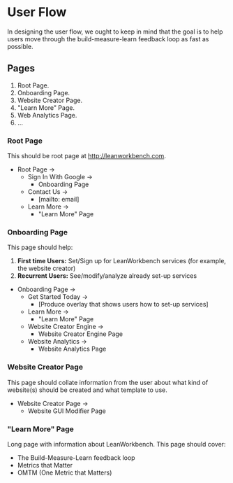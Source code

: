 User Flow
=========
In designing the user flow, we ought to keep in mind that the goal is to
help users move through the
build-measure-learn feedback loop as fast as possible.

Pages
-----
1. Root Page.
2. Onboarding Page.
3. Website Creator Page.
4. "Learn More" Page.
5. Web Analytics Page.
6. ...

### Root Page
This should be root page at http://leanworkbench.com.

* Root Page ->
    * Sign In With Google ->
        * Onboarding Page
    * Contact Us ->
        * [mailto: email]
    * Learn More ->
        * "Learn More" Page

### Onboarding Page
This page should help:
1. **First time Users:** Set/Sign up for LeanWorkbench services
(for example, the website creator)
2. **Recurrent Users:** See/modify/analyze already set-up services

* Onboarding Page ->
   * Get Started Today ->
       * [Produce overlay that shows users how to set-up services]
   * Learn More ->
       * "Learn More" Page
   * Website Creator Engine ->
       * Website Creator Engine Page
   * Website Analytics ->
        * Website Analytics Page

### Website Creator Page
This page should collate information from the user about what kind
of website(s) should be created and what template to use.

* Website Creator Page ->
    * Website GUI Modifier Page

### "Learn More" Page
Long page with information about LeanWorkbench.
This page should cover:
* The Build-Measure-Learn feedback loop
* Metrics that Matter
* OMTM (One Metric that Matters)
